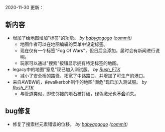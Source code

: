 2020-11-30 更新：  

## 新内容  
- 增加了给地图增加"标签"的功能。 *by [babygogogo](https://github.com/Babygogogo)* *([commit](https://github.com/Babygogogo/TinyWarsClient/commit/61e78071bb39ef580482333c561918ef2e259bf2))*  
	- 地图作者可以在地图编辑的菜单中设定标签。  
	- 现在仅有一个标签"Fog Of Wars"，但日后会添加，届时会有新闻进行说明。  
	- 玩家可以通过"搜索"按钮显示拥有特定标签的地图。  
- legacy中的地图"窒息"现已加入测试服。 *by [Rush_FTK](https://github.com/RushFTK)*  
	- 减小了安全桥的路径，拓宽了中路路口，并增加了可生产的港口。  
- 来自AWBW的，由walkerboh制作的地图"濒危"现已加入测试服。 *by [Rush_FTK](https://github.com/RushFTK)*  
	- 与管道类似，即使邻接的陨石被打破，绿色激光也**不会**消失。  

## bug修复  
- 修复了搜索栏元素错误的位移。 *by [babygogogo](https://github.com/Babygogogo)* *([commit](https://github.com/Babygogogo/TinyWarsClient/commit/4186c9eaca00ecab38f584eb7e51bfaaefac9a39))*  